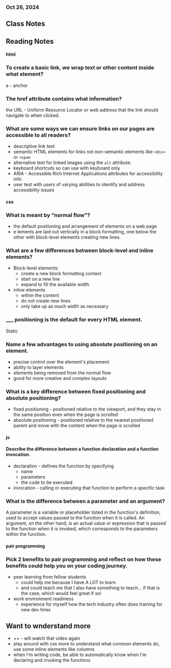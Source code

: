 
### Oct 26, 2024

## Class Notes 


## Reading Notes

#### html

### To create a basic link, we wrap text or other content inside what element?
a - anchor 

### The href attribute contains what information?
the URL - Uniform Resource Locator or web address that the link should navigate to when clicked.

### What are some ways we can ensure links on our pages are accessible to all readers?
- descriptive link text 
- semantic HTML elements for links not non-semantic elements like `<div>` or `<span`
- alternative text for linked images using the `alt` attribute.
- keyboard shortcuts so can use with keyboard only 
- ARIA - Accessible Rich Internet Applications attributes for accessibility info
- user test with users of varying abilities to identify and address accessibility issues

#### css

### What is meant by “normal flow”?
- the default positioning and arrangement of elements on a web page
- e lements are laid out vertically in a block formatting, one below the other with block-level elements creating new lines.

### What are a few differences between block-level and inline elements?
- Block-level elements: 
    - create a new block formatting context
    - start on a new line
    - expand to fill the available width  
- inline elements 
    - within the content
    - do not create new lines 
    - only take up as much width as necessary

### ___ positioning is the default for every HTML element.
Static

### Name a few advantages to using absolute positioning on an element.
- precise control over the element's placement 
- ability to layer elements 
- elements being removed from the normal flow 
- good for more creative and complex layouts

### What is a key difference between fixed positioning and absolute positioning?
- fixed positioning - positioned relative to the viewport, and they stay in the same position even when the page is scrolled
- absolute positioning - positioned relative to the nearest positioned parent and move with the content when the page is scrolled

#### js

#### Describe the difference between a function declaration and a function invocation.
- declaration - defines the function by specifying
    - name
    - parameters
    - the code to be executed
- invocation - calling or executing that function to perform a specific task

### What is the difference between a parameter and an argument?
A parameter is a variable or placeholder listed in the function's definition, used to accept values passed to the function when it is called. An argument, on the other hand, is an actual value or expression that is passed to the function when it is invoked, which corresponds to the parameters within the function.

#### pair programming

### Pick 2 benefits to pair programming and reflect on how these benefits could help you on your coding journey.
- peer learning from fellow students 
    - could help me because I have A LOT to learn
    - and could teach me that I also have something to teach... if that is the case, which would feel great if so! 
- work environment readiness
    - experience for myself how the tech industry often does training for new dev hires


## Want to wnderstand more

- ++ - will watch that video again
- play around with css more to understand what common elements do, use some inline elements like columns
- when I'm writing code, be able to automatically know when I'm declaring and invoking the functions